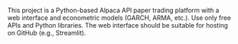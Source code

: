<!-- Use this file to provide workspace-specific custom instructions to Copilot. For more details, visit https://code.visualstudio.com/docs/copilot/copilot-customization#_use-a-githubcopilotinstructionsmd-file -->

This project is a Python-based Alpaca API paper trading platform with a web interface and econometric models (GARCH, ARMA, etc.). Use only free APIs and Python libraries. The web interface should be suitable for hosting on GitHub (e.g., Streamlit).
